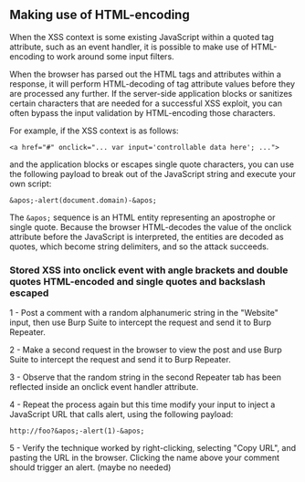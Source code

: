## Making use of HTML-encoding

When the XSS context is some existing JavaScript within a quoted tag attribute, such as an event handler, it is possible to make use of HTML-encoding to work around some input filters.

When the browser has parsed out the HTML tags and attributes within a response, it will perform HTML-decoding of tag attribute values before they are processed any further. If the server-side application blocks or sanitizes certain characters that are needed for a successful XSS exploit, you can often bypass the input validation by HTML-encoding those characters.

For example, if the XSS context is as follows:

```<a href="#" onclick="... var input='controllable data here'; ...">```

and the application blocks or escapes single quote characters, you can use the following payload to break out of the JavaScript string and execute your own script:

```&apos;-alert(document.domain)-&apos;```

The ```&apos;``` sequence is an HTML entity representing an apostrophe or single quote. Because the browser HTML-decodes the value of the onclick attribute before the JavaScript is interpreted, the entities are decoded as quotes, which become string delimiters, and so the attack succeeds. 


### Stored XSS into onclick event with angle brackets and double quotes HTML-encoded and single quotes and backslash escaped

1 - Post a comment with a random alphanumeric string in the "Website" input, then use Burp Suite to intercept the request and send it to Burp Repeater.
    
2 - Make a second request in the browser to view the post and use Burp Suite to intercept the request and send it to Burp Repeater.

3 - Observe that the random string in the second Repeater tab has been reflected inside an onclick event handler attribute.

4 - Repeat the process again but this time modify your input to inject a JavaScript URL that calls alert, using the following payload:

```http://foo?&apos;-alert(1)-&apos;```
    
5 - Verify the technique worked by right-clicking, selecting "Copy URL", and pasting the URL in the browser. Clicking the name above your comment should trigger an alert.
(maybe no needed)

